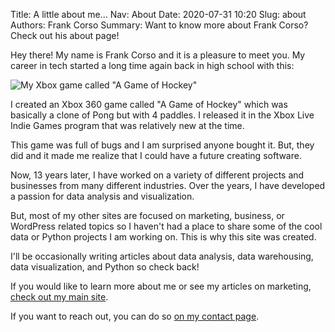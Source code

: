Title: A little about me...
Nav: About
Date: 2020-07-31 10:20
Slug: about
Authors: Frank Corso
Summary: Want to know more about Frank Corso? Check out his about page!

Hey there! My name is Frank Corso and it is a pleasure to meet you. My career in tech started a long time again back in high school with this:

![My Xbox game called "A Game of Hockey"]({static}/images/a-game-of-hockey-vasculus.jpg)

I created an Xbox 360 game called "A Game of Hockey" which was basically a clone of Pong but with 4 paddles. I released it in the Xbox Live Indie Games program that was relatively new at the time.

This game was full of bugs and I am surprised anyone bought it. But, they did and it made me realize that I could have a future creating software.

Now, 13 years later, I have worked on a variety of different projects and businesses from many different industries. Over the years, I have developed a passion for data analysis and visualization.

But, most of my other sites are focused on marketing, business, or WordPress related topics so I haven't had a place to share some of the cool data or Python projects I am working on. This is why this site was created.

I'll be occasionally writing articles about data analysis, data warehousing, data visualization, and Python so check back!

If you would like to learn more about me or see my articles on marketing, [check out my main site](https://frankcorso.me).

If you want to reach out, you can do so [on my contact page](https://frankcorso.me/contact/).